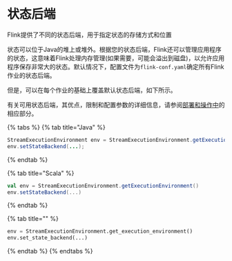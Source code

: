 # 状态后端

Flink提供了不同的状态后端，用于指定状态的存储方式和位置

状态可以位于Java的堆上或堆外。根据您的状态后端，Flink还可以管理应用程序的状态，这意味着Flink处理内存管理\(如果需要，可能会溢出到磁盘\)，以允许应用程序保存非常大的状态。默认情况下，配置文件为`flink-conf.yaml`确定所有Flink作业的状态后端。

但是，可以在每个作业的基础上覆盖默认状态后端，如下所示。

有关可用状态后端，其优点，限制和配置参数的详细信息，请参阅[部署和操作中](https://ci.apache.org/projects/flink/flink-docs-release-1.7/ops/state/state_backends.html)的相应部分。

{% tabs %}
{% tab title="Java" %}
```java
StreamExecutionEnvironment env = StreamExecutionEnvironment.getExecutionEnvironment();
env.setStateBackend(...);
```
{% endtab %}

{% tab title="Scala" %}
```scala
val env = StreamExecutionEnvironment.getExecutionEnvironment()
env.setStateBackend(...)
```
{% endtab %}

{% tab title="" %}
```python
env = StreamExecutionEnvironment.get_execution_environment()
env.set_state_backend(...)
```
{% endtab %}
{% endtabs %}

